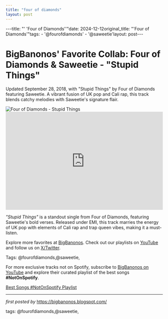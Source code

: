 ```yaml
---
title: "four of diamonds"
layout: post
---
```

---title: "' 'Four of Diamonds''"date: 2024-12-12original_title: "'Four of Diamonds'"tags:  - '@fourofdiamonds'  - '@saweetie'layout: post---<!-- Post Title --><h1 >BigBanonos' Favorite Collab: Four of Diamonds & Saweetie - "Stupid Things"</h1> <!-- Introductory Text --><p >Updated September 28, 2018, with "Stupid Things" by Four of Diamonds featuring Saweetie. A vibrant fusion of UK pop and Cali rap, this track blends catchy melodies with Saweetie's signature flair.</p> <!-- Featured Image --><div > <img src="https://m.media-amazon.com/images/M/MV5BZDFmM2NmZjUtNDExZi00YmUxLTk2ZjQtNWQ0OGIxZGE0NWQxXkEyXkFqcGc@._V1_FMjpg_UX1000_.jpg" alt="Four of Diamonds - Stupid Things" /></div> <!-- YouTube Video Embed --><div > <iframe width="100%" height="315" src="https://www.youtube.com/embed/ylbJdFzRD7g" title="Four Of Diamonds - Stupid Things ft. Saweetie" frameborder="0" allow="accelerometer; autoplay; encrypted-media; gyroscope; picture-in-picture; web-share" referrerpolicy="strict-origin-when-cross-origin" allowfullscreen></iframe></div> <!-- Song Information --><div > <p><em>"Stupid Things"</em> is a standout single from Four of Diamonds, featuring Saweetie's bold verses. Released under EMI, this track marries the energy of UK pop with elements of Cali rap and trap queen vibes, making it a must-listen.</p></div> <!-- Footer Links --><div > <p>Explore more favorites at <a href="https://bigbanonos.blogspot.com/" target="_blank">BigBanonos</a>. Check out our playlists on <a href="https://www.youtube.com/@BigBanonos" target="_blank">YouTube</a> and follow us on <a href="https://x.com/bigbanonos" target="_blank">X/Twitter</a>.</p></div> <!-- Tags --><p >Tags: @fourofdiamonds,@saweetie,</p><!--Subscribe and Playlist Links--><div>    <p>For more exclusive tracks not on Spotify, subscribe to <a href="https://www.youtube.com/@BigBanonos" target="_blank">BigBanonos on YouTube</a> and explore their curated playlist of the best songs <strong>#NotOnSpotify</strong>.</p>    <p><a href="https://www.youtube.com/playlist?list=PLtuNtuTatqI0kFahUCbtbfenC_ET5O_tr" target="_blank">Best Songs #NotOnSpotify Playlist<br /></a></p></div><hr /><p><em>first posted by</em> <a href="https://bigbanonos.blogspot.com/" rel="noopener" target="_new">https://bigbanonos.blogspot.com/</a></p><p>tags: @fourofdiamonds,@saweetie,</p>